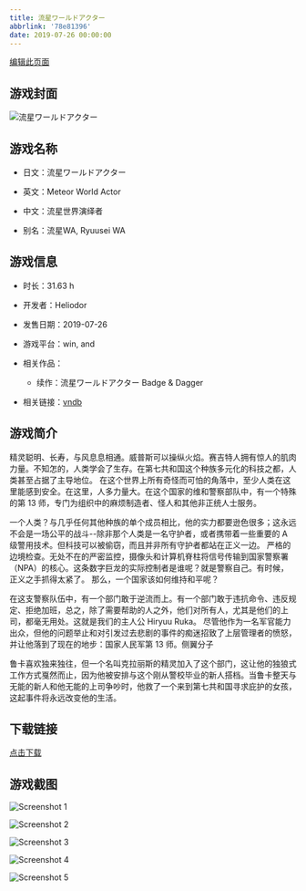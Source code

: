```yaml
---
title: 流星ワールドアクター
abbrlink: '78e81396'
date: 2019-07-26 00:00:00
---
```

[编辑此页面](https://github.com/ACG-3/ADV3-source/blob/main/source/_posts/games/%E6%B5%81%E6%98%9F%E3%83%AF%E3%83%BC%E3%83%AB%E3%83%89%E3%82%A2%E3%82%AF%E3%82%BF%E3%83%BC.md)

## 游戏封面

![流星ワールドアクター](https%3A//pan.timero.xyz/onedrive/img_lib_001/%E6%B5%81%E6%98%9F%E3%83%AF%E3%83%BC%E3%83%AB%E3%83%89%E3%82%A2%E3%82%AF%E3%82%BF%E3%83%BC_cover.avif)


## 游戏名称

- 日文：流星ワールドアクター
- 英文：Meteor World Actor
- 中文：流星世界演绎者

- 别名：流星WA, Ryuusei WA


## 游戏信息

- 时长：31.63 h
- 开发者：Heliodor
- 发售日期：2019-07-26
- 游戏平台：win, and
- 相关作品：
   - 续作：流星ワールドアクター Badge & Dagger

- 相关链接：[vndb](https://vndb.org/v24110)


## 游戏简介

精灵聪明、长寿，与风息息相通。威普斯可以操纵火焰。赛吉特人拥有惊人的肌肉力量。不知怎的，人类学会了生存。在第七共和国这个种族多元化的科技之都，人类甚至占据了主导地位。
在这个世界上所有奇怪而可怕的角落中，至少人类在这里能感到安全。在这里，人多力量大。在这个国家的维和警察部队中，有一个特殊的第 13 师，专门为组织中的麻烦制造者、怪人和其他非正统人士服务。

一个人类？与几乎任何其他种族的单个成员相比，他的实力都要逊色很多；这永远不会是一场公平的战斗--除非那个人类是一名守护者，或者携带着一些重要的 A 级警用技术。但科技可以被偷窃，而且并非所有守护者都站在正义一边。
严格的边境检查。无处不在的严密监控，摄像头和计算机脊柱将信号传输到国家警察署（NPA）的核心。这条数字巨龙的实际控制者是谁呢？就是警察自己。有时候，正义之手抓得太紧了。
那么，一个国家该如何维持和平呢？

在这支警察队伍中，有一个部门敢于逆流而上。有一个部门敢于违抗命令、违反规定、拒绝加班，总之，除了需要帮助的人之外，他们对所有人，尤其是他们的上司，都毫无用处。这就是我们的主人公 Hiryuu Ruka。
尽管他作为一名军官能力出众，但他的问题举止和对引发过去悲剧的事件的痴迷招致了上层管理者的愤怒，并让他落到了现在的地步：国家人民军第 13 师。侧翼分子

鲁卡喜欢独来独往，但一个名叫克拉丽斯的精灵加入了这个部门，这让他的独狼式工作方式戛然而止，因为他被安排与这个刚从警校毕业的新人搭档。当鲁卡整天与无能的新人和他无能的上司争吵时，他救了一个来到第七共和国寻求庇护的女孩，这起事件将永远改变他的生活。




## 下载链接

[点击下载](https://pan.timero.xyz/onedrive/adv_lib_001/%E6%B5%81%E6%98%9F%E3%83%AF%E3%83%BC%E3%83%AB%E3%83%89%E3%82%A2%E3%82%AF%E3%82%BF%E3%83%BC)


## 游戏截图


![Screenshot 1](https%3A//pan.timero.xyz/onedrive/img_lib_001/%E6%B5%81%E6%98%9F%E3%83%AF%E3%83%BC%E3%83%AB%E3%83%89%E3%82%A2%E3%82%AF%E3%82%BF%E3%83%BC_Screenshot_1.avif)

![Screenshot 2](https%3A//pan.timero.xyz/onedrive/img_lib_001/%E6%B5%81%E6%98%9F%E3%83%AF%E3%83%BC%E3%83%AB%E3%83%89%E3%82%A2%E3%82%AF%E3%82%BF%E3%83%BC_Screenshot_2.avif)

![Screenshot 3](https%3A//pan.timero.xyz/onedrive/img_lib_001/%E6%B5%81%E6%98%9F%E3%83%AF%E3%83%BC%E3%83%AB%E3%83%89%E3%82%A2%E3%82%AF%E3%82%BF%E3%83%BC_Screenshot_3.avif)

![Screenshot 4](https%3A//pan.timero.xyz/onedrive/img_lib_001/%E6%B5%81%E6%98%9F%E3%83%AF%E3%83%BC%E3%83%AB%E3%83%89%E3%82%A2%E3%82%AF%E3%82%BF%E3%83%BC_Screenshot_4.avif)

![Screenshot 5](https%3A//pan.timero.xyz/onedrive/img_lib_001/%E6%B5%81%E6%98%9F%E3%83%AF%E3%83%BC%E3%83%AB%E3%83%89%E3%82%A2%E3%82%AF%E3%82%BF%E3%83%BC_Screenshot_5.avif)

